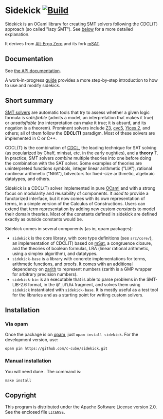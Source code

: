 # Sidekick [![Build](https://github.com/c-cube/sidekick/actions/workflows/main.yml/badge.svg)](https://github.com/c-cube/sidekick/actions/workflows/main.yml)

Sidekick is an OCaml library for creating SMT solvers following
the CDCL(T) approach (so called "lazy SMT"). See [below](#short-summary)
for a more detailed explanation.

It derives from [Alt-Ergo Zero](http://cubicle.lri.fr/alt-ergo-zero)
and its fork [mSAT](https://github.com/gbury/msat).

## Documentation

See [the API documentation](https://c-cube.github.io/sidekick/).

A work-in-progress [guide](doc/guide.md) provides a more step-by-step
introduction to how to use and modify sidekick.

## Short summary

[SMT solvers](https://en.wikipedia.org/wiki/Satisfiability_modulo_theories)
are automatic tools that try to assess whether a given logic formula is
*satisfiable* (admits a model, an interpretation that makes it true)
or *unsatisfiable* (no interpretation can make it true; it is absurd, and its
negation is a theorem). Prominent solvers include [Z3](https://github.com/Z3Prover/z3),
[cvc5](https://cvc5.github.io/), [Yices 2](https://github.com/SRI-CSL/yices2/),
and others; all of them follow the **CDCL(T)** paradigm.
Most of these solvers are implemented in C or C++.

CDCL(T) is the combination of [CDCL](https://en.wikipedia.org/wiki/Conflict-driven_clause_learning),
the leading technique for SAT solving (as popularized by Chaff, minisat, etc.
in the early oughties), and a **theory** T. In practice, SMT solvers _combine_
multiple theories into one before doing the combination with the SAT solver.
Some examples of theories are uninterpreted functions symbols, integer linear
arithmetic ("LIA"), rational nonlinear arithmetic ("NRA"), bitvectors for fixed-size
arithmetic, algebraic datatypes, and others.

Sidekick is a CDCL(T) solver implemented in pure [OCaml](https://ocaml.org/)
and with a strong focus on modularity and reusability of components.
It _used to_ provide a functorized interface, but it now comes with its own
representation of terms, in a simple version of the Calculus of Constructions.
Users can extend that term representation by adding new custom _constants_
to model their domain theories. Most of the constants defined in sidekick are
defined exactly as outside constants would be.

Sidekick comes in several components (as in, opam packages):

- `sidekick` is the core library, with core type definitions (see `src/core/`),
  an implementation of CDCL(T) based on [mSat](https://github.com/Gbury/mSAT/),
  a congruence closure, and the theories of boolean formulas, LRA (linear rational
  arithmetic, using a simplex algorithm), and datatypes.
- `sidekick-base` is a library with concrete implementations for terms,
  arithmetic functions, and proofs.
  It comes with an additional dependency on
  [zarith](https://github.com/ocaml/Zarith) to represent numbers (zarith is a
  GMP wrapper for arbitrary precision numbers).
- `sidekick-bin` is an executable that is able to parse problems in
  the SMT-LIB-2.6 format, in the `QF_UFLRA` fragment, and solves them using
  `sidekick` instantiated with `sidekick-base`.
  It is mostly useful as a test tool for the libraries and as a starting point
  for writing custom solvers.

## Installation

### Via opam

Once the package is on [opam](http://opam.ocaml.org), just `opam install sidekick`.
For the development version, use:

    opam pin https://github.com/c-cube/sidekick.git

### Manual installation

You will need dune . The command is:

    make install

## Copyright

This program is distributed under the Apache Software License version
2.0. See the enclosed file `LICENSE`.
